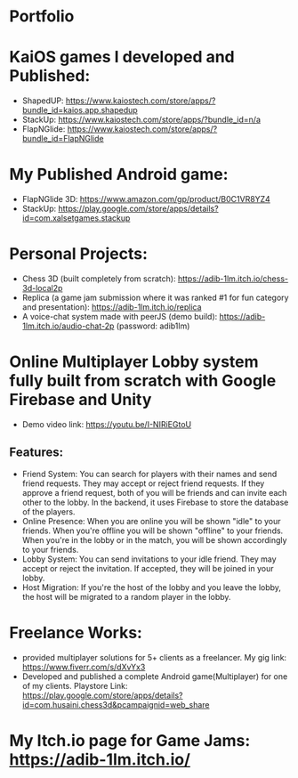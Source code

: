 # Portfolio
# KaiOS games I developed and Published:
- ShapedUP: https://www.kaiostech.com/store/apps/?bundle_id=kaios.app.shapedup
- StackUp: https://www.kaiostech.com/store/apps/?bundle_id=n/a
- FlapNGlide: https://www.kaiostech.com/store/apps/?bundle_id=FlapNGlide

# My Published Android game:
- FlapNGlide 3D: https://www.amazon.com/gp/product/B0C1VR8YZ4
- StackUp: https://play.google.com/store/apps/details?id=com.xalsetgames.stackup

# Personal Projects:
- Chess 3D (built completely from scratch): https://adib-1lm.itch.io/chess-3d-local2p
- Replica (a game jam submission where it was ranked #1 for fun category and presentation): https://adib-1lm.itch.io/replica
- A voice-chat system made with peerJS (demo build): https://adib-1lm.itch.io/audio-chat-2p (password: adib1lm)


# Online Multiplayer Lobby system fully built from scratch with Google Firebase and Unity
- Demo video link: https://youtu.be/I-NIRiEGtoU
## Features:
- Friend System: You can search for players with their names and send friend requests. They may accept or reject friend requests. If they approve a friend request, both of you will be friends and can invite each other to the lobby. In the backend, it uses Firebase to store the database of the players.
- Online Presence: When you are online you will be shown "idle" to your friends. When you're offline you will be shown "offline" to your friends. When you're in the lobby or in the match, you will be shown accordingly to your friends.
- Lobby System: You can send invitations to your idle friend. They may accept or reject the invitation. If accepted, they will be joined in your lobby.
- Host Migration: If you're the host of the lobby and you leave the lobby, the host will be migrated to a random player in the lobby.


# Freelance Works:
- provided multiplayer solutions for 5+ clients as a freelancer. My gig link: https://www.fiverr.com/s/dXvYx3
- Developed and published a complete Android game(Multiplayer) for one of my clients. Playstore Link: https://play.google.com/store/apps/details?id=com.husaini.chess3d&pcampaignid=web_share

# My Itch.io page for Game Jams: https://adib-1lm.itch.io/
